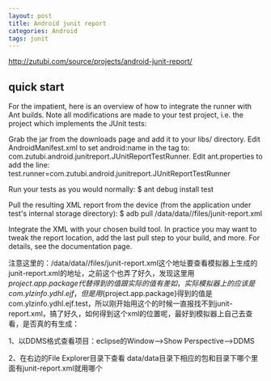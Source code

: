 ```yaml
---
layout: post
title: Android junit report
categories: Android
tags: junit
---
```


<http://zutubi.com/source/projects/android-junit-report/>

## quick start

For the impatient, here is an overview of how to integrate the runner with Ant builds. Note all modifications are made to your test project, i.e. the project which implements the JUnit tests:

Grab the jar from the downloads page and add it to your libs/ directory. 
Edit AndroidManifest.xml to set android:name in the tag to: com.zutubi.android.junitreport.JUnitReportTestRunner. 
Edit ant.properties to add the line: 
test.runner=com.zutubi.android.junitreport.JUnitReportTestRunner

Run your tests as you would normally: 
$ ant debug install test

Pull the resulting XML report from the device (from the application under test's internal storage directory): 
$ adb pull /data/data//files/junit-report.xml

Integrate the XML with your chosen build tool. 
In practice you may want to tweak the report location, add the last pull step to your build, and more. For details, see the documentation page.

注意这里的：/data/data//files/junit-report.xml这个地址要查看模拟器上生成的junit-report.xml的地址，之前这个也弄了好久，发现这里用${project.app.package}代替得到的值跟实际的值有差如，实际模拟器上的应该是com.ylzinfo.ydhl.ejf，但是用${project.app.package}得到的值是com.ylzinfo.ydhl.ejf.test，所以刚开始用这个的时候一直报找不到junit-report.xml，搞了好久，如何得到这个xml的位置呢，最好到模拟器上自己去查看，是否真的有生成：

1、以DDMS格式查看项目：eclipse的Window-->Show Perspective-->DDMS

2、在右边的File Explorer目录下查看 data/data目录下相应的包和目录下哪个里面有junit-report.xml就用哪个


